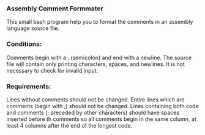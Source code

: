 ### Assembly Comment FormmaterThis small bash program help you to format the comments in an assembly language source file.### Conditions:Comments begin with a ; (semicolon) and end with a newline.The source file will contain only printing characters, spaces, and newlines. It is not necessary to check for invalid input.### Requirements:Lines without comments should not be changed.Entire lines which are comments (begin with ;) should not be changed.Lines containing both code and comments (; preceded by other characters) should have spaces inserted before th comments so all comments begin in the same column, at least 4 columns after the end of the longest code.